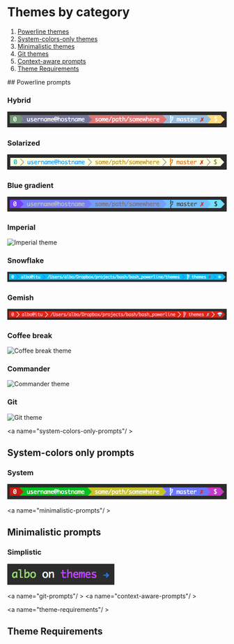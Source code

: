 # Themes by category

1. [Powerline themes](#power-line-prompts)
2. [System-colors-only themes](#sysmte-colors-only-prompts)
3. [Minimalistic themes](#minimalistic-prompts)
4. [Git themes](#git-prompts)
5. [Context-aware prompts](#context-aware-prompts)
6. [Theme Requirements](#theme-requirements)

<a name="power-line-prompts" />
## Powerline prompts

### Hybrid

![Hybrid theme](/screenshots/hybrid.png)

### Solarized

![Solarized theme](/screenshots/solarized.png)

### Blue gradient

![Blue gradient theme](/screenshots/blue_gradient.png)

### Imperial

![Imperial theme](/screenshots/imperial.png)

### Snowflake

![Snowflake theme](/screenshots/snowflake.png)

### Gemish

![Gemish theme](/screenshots/gemish.png)

### Coffee break

![Coffee break theme](/screenshots/coffee_break.png)

### Commander

![Commander theme](/screenshots/commander.png)

### Git

![Git theme](/screenshots/git.png)

<a name="system-colors-only-prompts"/ >
## System-colors only prompts

### System

![System theme](/screenshots/system.png)

<a name="minimalistic-prompts"/ >
## Minimalistic prompts

### Simplistic

![Simplistic theme](/screenshots/simplistic.png)

<a name="git-prompts"/ >
<a name="context-aware-prompts"/ >

<a name="theme-requirements"/ >
## Theme Requirements
